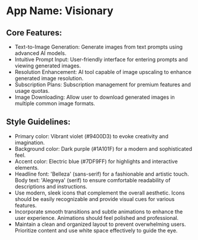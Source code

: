 # **App Name**: Visionary

## Core Features:

- Text-to-Image Generation: Generate images from text prompts using advanced AI models.
- Intuitive Prompt Input: User-friendly interface for entering prompts and viewing generated images.
- Resolution Enhancement: AI tool capable of image upscaling to enhance generated image resolution.
- Subscription Plans: Subscription management for premium features and usage quotas.
- Image Downloading: Allow user to download generated images in multiple common image formats.

## Style Guidelines:

- Primary color: Vibrant violet (#9400D3) to evoke creativity and imagination.
- Background color: Dark purple (#1A101F) for a modern and sophisticated feel.
- Accent color: Electric blue (#7DF9FF) for highlights and interactive elements.
- Headline font: 'Belleza' (sans-serif) for a fashionable and artistic touch. Body text: 'Alegreya' (serif) to ensure comfortable readability of descriptions and instructions.
- Use modern, sleek icons that complement the overall aesthetic. Icons should be easily recognizable and provide visual cues for various features.
- Incorporate smooth transitions and subtle animations to enhance the user experience. Animations should feel polished and professional.
- Maintain a clean and organized layout to prevent overwhelming users. Prioritize content and use white space effectively to guide the eye.